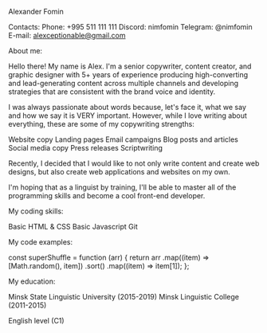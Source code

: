 Alexander Fomin

Contacts:
Phone: +995 511 111 111
Discord: nimfomin
Telegram: @nimfomin
E-mail: alexceptionable@gmail.com

About me:

Hello there! My name is Alex. I'm a senior copywriter, content creator, and graphic designer with 5+ years of experience producing high-converting and lead-generating content across multiple channels and developing strategies that are consistent with the brand voice and identity.

I was always passionate about words because, let's face it, what we say and how we say it is VERY important. However, while I love writing about everything, these are some of my copywriting strengths:

Website copy
Landing pages
Email campaigns
Blog posts and articles
Social media copy
Press releases
Scriptwriting

Recently, I decided that I would like to not only write content and create web designs, but also create web applications and websites on my own.

I'm hoping that as a linguist by training, I'll be able to master all of the programming skills and become a cool front-end developer.

My coding skills:

Basic HTML & CSS
Basic Javascript
Git

My code examples:

const superShuffle = function (arr) {
return arr
.map((item) => [Math.random(), item])
.sort()
.map((item) => item[1]);
};

My education:

Minsk State Linguistic University (2015-2019)
Minsk Linguistic College (2011-2015)

English level (C1)
